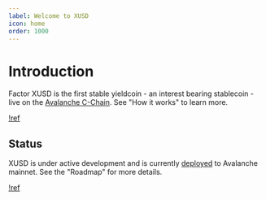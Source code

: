 ```yaml
---
label: Welcome to XUSD
icon: home
order: 1000
---
```

# Introduction

Factor XUSD is the first stable yieldcoin - an interest bearing stablecoin - live on the [Avalanche C-Chain](https://support.avax.network/en/articles/4058262-what-is-the-contract-chain-c-chain). See "How it works" to learn more.

[!ref](how.md)

## Status

XUSD is under active development and is currently [deployed](https://snowtrace.io/token/0xBdf3c7412Eb426197DA14Ad084567c006f365d76) to Avalanche mainnet. See the "Roadmap" for more details.

[!ref](roadmap.md)
